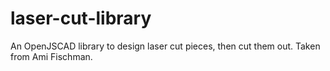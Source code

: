 # laser-cut-library
An OpenJSCAD library to design laser cut pieces, then cut them out.
Taken from Ami Fischman.
